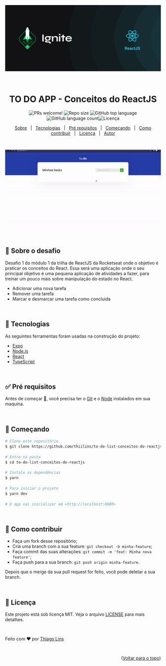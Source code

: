 <div align="center" id="top"> 
  <img src="./.github/banner-reactJS.png" alt="TO DO APP" />

 &#xa0;

</div>

<h1 align="center">TO DO APP - Conceitos do ReactJS </h1>

<p align="center">
  <img src="https://img.shields.io/static/v1?label=PRs&message=welcome&color=04D361&labelColor=000000?color=04D361&style=for-the-badge" alt="PRs welcome!" />
<img  alt="Repo size"  src="https://img.shields.io/github/repo-size/thiilins/to-do-list-conceitos-do-reactJS?color=04D361&style=for-the-badge">
<img  alt="GitHub top language"  src="https://img.shields.io/github/languages/top/thiilins/to-do-list-conceitos-do-reactJS?color=04d361&style=for-the-badge"> <img  alt="GitHub language count"  src="https://img.shields.io/github/languages/count/thiilins/to-do-list-conceitos-do-reactJS?color=04d361&style=for-the-badge"><img alt="Licença" src="https://img.shields.io/github/license/thiilins/to-do-list-conceitos-do-reactJS?color=04d361&style=for-the-badge">

  <!-- <img alt="Github issues" src="https://img.shields.io/github/issues/thiilins/to-do-list-conceitos-do-reactJS?color=04d361&style=for-the-badge" /> -->

  <!-- <img alt="Github forks" src="https://img.shields.io/github/forks/thiilins/to-do-list-conceitos-do-reactJS?color=04d361&style=for-the-badge" /> -->

  <!-- <img alt="Github stars" src="https://img.shields.io/github/stars/thiilins/to-do-list-conceitos-do-reactJS?color=04d361&style=for-the-badge" /> -->


</p>

<p align="center">
  <a href="#dart-sobre-o-desafio">Sobre</a> &#xa0; | &#xa0; 
   <a href="#rocket-tecnologias">Tecnologias</a> &#xa0; | &#xa0;
  <a href="#white_check_mark-pré-requesitos">Pré requisitos</a> &#xa0; | &#xa0;
  <a href="#checkered_flag-começando">Começando</a> &#xa0; | &#xa0;
  <a href="#thinking-como-contribuir">Como contribuir</a> &#xa0; | &#xa0;
  <a href="#memo-licença">Licença</a> &#xa0; | &#xa0;
  <a href="https://github.com/thiilins" target="_blank">Autor</a>
</p>
 
 &#xa0;

 <p align="center">
 <img src="./.github/app-preview.gif" alt="TO DO App" />
 </p>
<br>


## :dart: Sobre o desafio ##

Desafio 1 do módulo 1 da trilha de ReactJS da Rocketseat onde o objetivo é praticar os conceitos do React. Essa será uma aplicação onde o seu principal objetivo é uma pequena aplicação de atividades a fazer, para treinar um pouco mais sobre manipulação do estado no React.

- Adicionar uma nova tarefa
- Remover uma tarefa
- Marcar e desmarcar uma tarefa como concluída

&#xa0;

## :rocket: Tecnologias ##

As seguintes ferramentas foram usadas na construção do projeto:

- [Expo](https://expo.io/)
- [Node.js](https://nodejs.org/en/)
- [React](https://pt-br.reactjs.org/)
- [TypeScript](https://www.typescriptlang.org/)

&#xa0;

## :white_check_mark: Pré requisitos ##

Antes de começar :checkered_flag:, você precisa ter o [Git](https://git-scm.com) e o [Node](https://nodejs.org/en/) instalados em sua maquina.

&#xa0;

## :checkered_flag: Começando ##

```bash
# Clone este repositório
$ git clone https://github.com/thiilins/to-do-list-conceitos-do-reactjs

# Entre na pasta
$ cd to-do-list-conceitos-do-reactjs

# Instale as dependências
$ yarn

# Para iniciar o projeto
$ yarn dev

# O app vai inicializar em <http://localhost:8080>
```
&#xa0;


## :thinking: Como contribuir

- Faça um fork desse repositório;
- Cria uma branch com a sua feature: `git checkout -b minha-feature`;
- Faça commit das suas alterações: `git commit -m 'feat: Minha nova feature'`;
- Faça push para a sua branch: `git push origin minha-feature`.

Depois que o merge da sua pull request for feito, você pode deletar a sua branch.

&#xa0;

## :memo: Licença ##

Este projeto está sob licença MIT. Veja o arquivo [LICENSE](LICENSE.md) para mais detalhes.

&#xa0;

Feito com :heart: por <a href="https://github.com/thiilins" target="_blank">Thiago Lins</a>

&#xa0;


<p align="right">(<a href="#top">Voltar para o topo</a>)</p>

